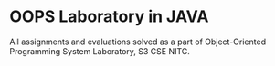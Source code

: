 # OOPS Laboratory in JAVA

All assignments and evaluations solved as a part of Object-Oriented Programming System Laboratory, S3 CSE NITC.
